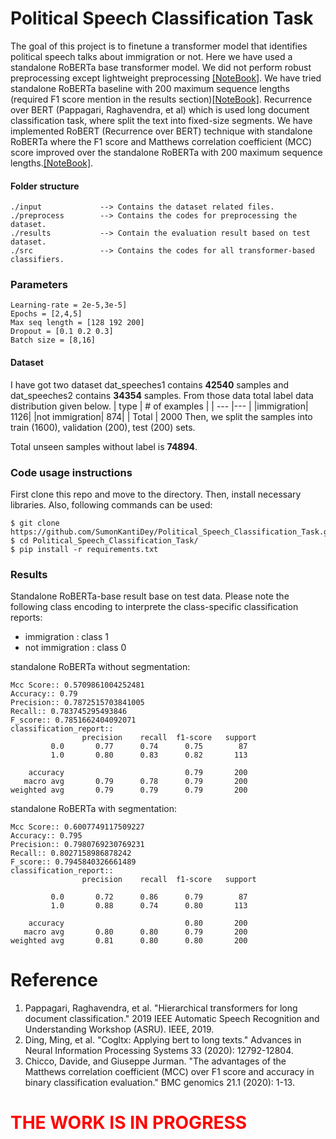 # Political Speech Classification Task
The goal of this project is to finetune a transformer model that identifies political speech talks about immigration or not. Here we have used a standalone RoBERTa base transformer model. We did not perform robust preprocessing except lightweight preprocessing [[NoteBook]](https://github.com/SumonKantiDey/Political_Speech_Classification_Task/blob/main/preprocess/preprocessing.ipynb). We have tried standalone RoBERTa baseline with 200 maximum sequence lengths (required F1 score mention in the results section)[[NoteBook]](https://github.com/SumonKantiDey/Political_Speech_Classification_Task/blob/main/training_without_spliting_data.ipynb).  Recurrence over BERT (Pappagari, Raghavendra, et al) which is used long document classification task, where split the text into fixed-size segments. We have implemented RoBERT (Recurrence over BERT) technique with standalone RoBERTa where the F1 score and Matthews correlation coefficient (MCC) score improved over the standalone RoBERTa with 200 maximum sequence lengths.[[NoteBook]](https://github.com/SumonKantiDey/Political_Speech_Classification_Task/blob/main/training_with_spliting_data.ipynb).

#### Folder structure ####	
~~~
./input             --> Contains the dataset related files.
./preprocess  	    --> Contains the codes for preprocessing the dataset.	
./results           --> Contain the evaluation result based on test dataset.
./src               --> Contains the codes for all transformer-based classifiers.
~~~
### Parameters ####
```
Learning-rate = 2e-5,3e-5]
Epochs = [2,4,5]
Max seq length = [128 192 200]
Dropout = [0.1 0.2 0.3]
Batch size = [8,16]
```
#### Dataset ####
I have got two dataset dat_speeches1 contains **42540** samples and dat_speeches2 contains **34354** samples. From those data total label data distribution given below.
| type  | # of examples | 
| ---       |---     |
|immigration| 1126|
|not immigration| 874|
| Total | 2000
Then, we split the samples into train (1600), validation (200), test (200) sets.

Total unseen samples without label is **74894**.

### Code usage instructions ### 
First clone this repo and move to the directory. Then, install necessary libraries. Also, following commands can be used: 
~~~
$ git clone https://github.com/SumonKantiDey/Political_Speech_Classification_Task.git
$ cd Political_Speech_Classification_Task/ 
$ pip install -r requirements.txt
~~~
### Results ###
Standalone RoBERTa-base result base on test data.
Please note the following class encoding to interprete the class-specific classification reports:

- immigration : class 1
- not immigration : class 0

standalone RoBERTa without segmentation:

```
Mcc Score:: 0.5709861004252481
Accuracy:: 0.79
Precision:: 0.7872515703841005
Recall:: 0.783745295493846
F_score:: 0.7851662404092071
classification_report::               
                precision    recall  f1-score   support
         0.0       0.77      0.74      0.75        87
         1.0       0.80      0.83      0.82       113

    accuracy                           0.79       200
   macro avg       0.79      0.78      0.79       200
weighted avg       0.79      0.79      0.79       200
```

standalone RoBERTa with segmentation:
```
Mcc Score:: 0.6007749117509227
Accuracy:: 0.795
Precision:: 0.7980769230769231
Recall:: 0.8027158986878242
F_score:: 0.7945840326661489
classification_report::               
                precision    recall  f1-score   support

         0.0       0.72      0.86      0.79        87
         1.0       0.88      0.74      0.80       113

    accuracy                           0.80       200
   macro avg       0.80      0.80      0.79       200
weighted avg       0.81      0.80      0.80       200

```

# Reference
1. Pappagari, Raghavendra, et al. "Hierarchical transformers for long document classification." 2019 IEEE Automatic Speech Recognition and Understanding Workshop (ASRU). IEEE, 2019.
2. Ding, Ming, et al. "Cogltx: Applying bert to long texts." Advances in Neural Information Processing Systems 33 (2020): 12792-12804.
3. Chicco, Davide, and Giuseppe Jurman. "The advantages of the Matthews correlation coefficient (MCC) over F1 score and accuracy in binary classification evaluation." BMC genomics 21.1 (2020): 1-13.

#  <span style="color: red"> THE WORK IS IN PROGRESS </span>
